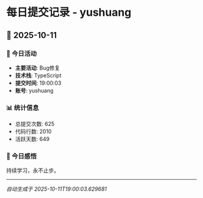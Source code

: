 # 每日提交记录 - yushuang

## 📅 2025-10-11

### 🎯 今日活动
- **主要活动**: Bug修复
- **技术栈**: TypeScript
- **提交时间**: 19:00:03
- **账号**: yushuang

### 📊 统计信息
- 总提交次数: 625
- 代码行数: 2010
- 活跃天数: 649

### 💭 今日感悟
持续学习，永不止步。

---
*自动生成于 2025-10-11T19:00:03.629681*
